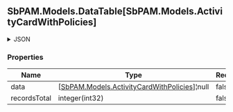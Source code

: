 
<h2 id="tocS_SbPAM.Models.DataTable[SbPAM.Models.ActivityCardWithPolicies]">SbPAM.Models.DataTable[SbPAM.Models.ActivityCardWithPolicies]</h2>

<a id="schemasbpam.models.datatable[sbpam.models.activitycardwithpolicies]"></a>
<a id="schema_SbPAM.Models.DataTable[SbPAM.Models.ActivityCardWithPolicies]"></a>
<a id="tocSsbpam.models.datatable[sbpam.models.activitycardwithpolicies]"></a>
<a id="tocssbpam.models.datatable[sbpam.models.activitycardwithpolicies]"></a>

<details><summary>JSON</summary>


```json
{
  "data": [
    {
      "id": "497f6eca-6276-4993-bfeb-53cbbbba6f08",
      "name": "string",
      "description": "string",
      "activityType": "Interactive",
      "resourceText": "string",
      "platformId": "32a6e381-64f4-4911-86b6-3bf681b64d23",
      "platformName": "string",
      "os": "string",
      "managedAccountId": "98c25b84-2c06-4fcd-94c7-306443f45a3d",
      "totalResources": 0,
      "latestSessionActualStartUtc": "2019-08-24T14:15:22Z",
      "customField1Name": "string",
      "customField1Label": "string",
      "customField1Description": "string",
      "customField1Length": 0,
      "customField1Options": "string",
      "customField1CustomFieldDataType": "Integer",
      "customField1Required": true,
      "customField2Name": "string",
      "customField2Label": "string",
      "customField2Description": "string",
      "customField2Length": 0,
      "customField2Options": "string",
      "customField2CustomFieldDataType": "Integer",
      "customField2Required": true,
      "customField3Name": "string",
      "customField3Label": "string",
      "customField3Description": "string",
      "customField3Length": 0,
      "customField3Options": "string",
      "customField3CustomFieldDataType": "Integer",
      "customField3Required": true,
      "policies": [
        {
          "activityId": "bdfd0655-55e6-45e6-8bbc-6ed31d3820b5",
          "managedAccountId": "98c25b84-2c06-4fcd-94c7-306443f45a3d",
          "policyId": "2f5573e6-5ba4-48f2-a75d-df99c936463b",
          "policyName": "string",
          "policyType": "Resource",
          "maxSessionLength": 0,
          "notesRequired": true,
          "ticketRequired": true,
          "activityCard": {},
          "customFields": [
            {
              "id": "497f6eca-6276-4993-bfeb-53cbbbba6f08",
              "activityConfigurationId": "e649ca68-23ab-42cb-8af5-260e01dc50d6",
              "customFieldNumber": 0,
              "name": "string",
              "label": "string",
              "description": "string",
              "options": "string",
              "length": 0,
              "customFieldDataType": "Integer",
              "required": true,
              "nodeId": "959356e3-6168-4a92-b4a5-b9d462be6177",
              "createdDateTimeUtc": "2019-08-24T14:15:22Z",
              "modifiedDateTimeUtc": "2019-08-24T14:15:22Z"
            }
          ]
        }
      ],
      "policyId": "2f5573e6-5ba4-48f2-a75d-df99c936463b",
      "policyName": "string",
      "policyType": "Resource"
    }
  ],
  "recordsTotal": 0
}

```


</details>

### Properties

|Name|Type|Required|Restrictions|Description|
|---|---|---|---|---|
|data|[[SbPAM.Models.ActivityCardWithPolicies](../Models/sbpam.models.activitycardwithpolicies.md)]¦null|false|none|none|
|recordsTotal|integer(int32)|false|none|none|


